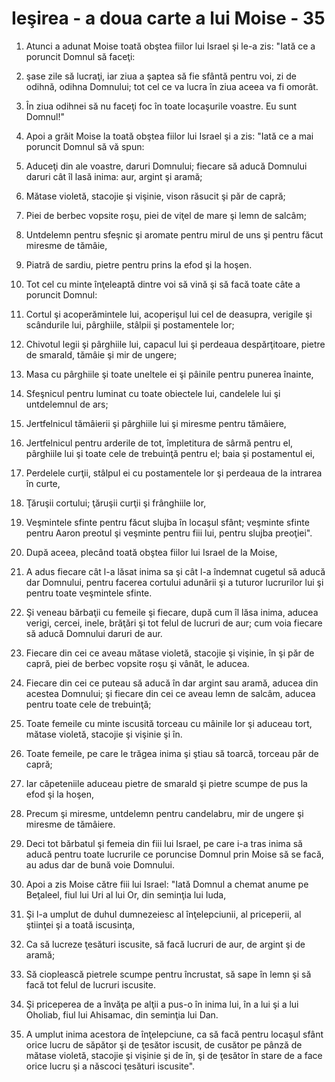 # Ie&#351;irea - a doua carte a lui Moise - 35

1. Atunci a adunat Moise toată obştea fiilor lui Israel şi le-a zis: "Iată ce a poruncit Domnul să faceţi: 

2. şase zile să lucraţi, iar ziua a şaptea să fie sfântă pentru voi, zi de odihnă, odihna Domnului; tot cel ce va lucra în ziua aceea va fi omorât. 

3. În ziua odihnei să nu faceţi foc în toate locaşurile voastre. Eu sunt Domnul!" 

4. Apoi a grăit Moise la toată obştea fiilor lui Israel şi a zis: "Iată ce a mai poruncit Domnul să vă spun: 

5. Aduceţi din ale voastre, daruri Domnului; fiecare să aducă Domnului daruri cât îl lasă inima: aur, argint şi aramă; 

6. Mătase violetă, stacojie şi vişinie, vison răsucit şi păr de capră; 

7. Piei de berbec vopsite roşu, piei de viţel de mare şi lemn de salcâm; 

8. Untdelemn pentru sfeşnic şi aromate pentru mirul de uns şi pentru făcut miresme de tămâie, 

9. Piatră de sardiu, pietre pentru prins la efod şi la hoşen. 

10. Tot cel cu minte înţeleaptă dintre voi să vină şi să facă toate câte a poruncit Domnul: 

11. Cortul şi acoperămintele lui, acoperişul lui cel de deasupra, verigile şi scândurile lui, pârghiile, stâlpii şi postamentele lor; 

12. Chivotul legii şi pârghiile lui, capacul lui şi perdeaua despărţitoare, pietre de smarald, tămâie şi mir de ungere; 

13. Masa cu pârghiile şi toate uneltele ei şi pâinile pentru punerea înainte, 

14. Sfeşnicul pentru luminat cu toate obiectele lui, candelele lui şi untdelemnul de ars; 

15. Jertfelnicul tămâierii şi pârghiile lui şi miresme pentru tămâiere, 

16. Jertfelnicul pentru arderile de tot, împletitura de sârmă pentru el, pârghiile lui şi toate cele de trebuinţă pentru el; baia şi postamentul ei, 

17. Perdelele curţii, stâlpul ei cu postamentele lor şi perdeaua de la intrarea în curte, 

18. Ţăruşii cortului; ţăruşii curţii şi frânghiile lor, 

19. Veşmintele sfinte pentru făcut slujba în locaşul sfânt; veşminte sfinte pentru Aaron preotul şi veşminte pentru fiii lui, pentru slujba preoţiei". 

20. După aceea, plecând toată obştea fiilor lui Israel de la Moise, 

21. A adus fiecare cât l-a lăsat inima sa şi cât l-a îndemnat cugetul să aducă dar Domnului, pentru facerea cortului adunării şi a tuturor lucrurilor lui şi pentru toate veşmintele sfinte. 

22. Şi veneau bărbaţii cu femeile şi fiecare, după cum îl lăsa inima, aducea verigi, cercei, inele, brăţări şi tot felul de lucruri de aur; cum voia fiecare să aducă Domnului daruri de aur. 

23. Fiecare din cei ce aveau mătase violetă, stacojie şi vişinie, în şi păr de capră, piei de berbec vopsite roşu şi vânăt, le aducea. 

24. Fiecare din cei ce puteau să aducă în dar argint sau aramă, aducea din acestea Domnului; şi fiecare din cei ce aveau lemn de salcâm, aducea pentru toate cele de trebuinţă; 

25. Toate femeile cu minte iscusită torceau cu mâinile lor şi aduceau tort, mătase violetă, stacojie şi vişinie şi în. 

26. Toate femeile, pe care le trăgea inima şi ştiau să toarcă, torceau păr de capră; 

27. Iar căpeteniile aduceau pietre de smarald şi pietre scumpe de pus la efod şi la hoşen, 

28. Precum şi miresme, untdelemn pentru candelabru, mir de ungere şi miresme de tămâiere. 

29. Deci tot bărbatul şi femeia din fiii lui Israel, pe care i-a tras inima să aducă pentru toate lucrurile ce poruncise Domnul prin Moise să se facă, au adus dar de bună voie Domnului. 

30. Apoi a zis Moise către fiii lui Israel: "Iată Domnul a chemat anume pe Beţaleel, fiul lui Uri al lui Or, din seminţia lui Iuda, 

31. Şi l-a umplut de duhul dumnezeiesc al înţelepciunii, al priceperii, al ştiinţei şi a toată iscusinţa, 

32. Ca să lucreze ţesături iscusite, să facă lucruri de aur, de argint şi de aramă; 

33. Să cioplească pietrele scumpe pentru încrustat, să sape în lemn şi să facă tot felul de lucruri iscusite. 

34. Şi priceperea de a învăţa pe alţii a pus-o în inima lui, în a lui şi a lui Oholiab, fiul lui Ahisamac, din seminţia lui Dan. 

35. A umplut inima acestora de înţelepciune, ca să facă pentru locaşul sfânt orice lucru de săpător şi de ţesător iscusit, de cusător pe pânză de mătase violetă, stacojie şi vişinie şi de în, şi de ţesător în stare de a face orice lucru şi a născoci ţesături iscusite". 

